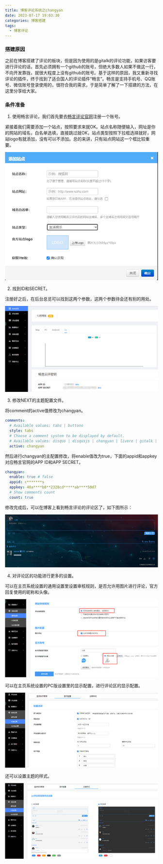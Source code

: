 ```yaml
---
title: 博客评论系统之changyan
date: 2023-07-17 19:03:30
categories: 博客搭建
tags:
  - 博客评论
---
```


### 搭建原因

之前在博客搭建了评论的板块，但是因为使用的是gitalk的评论功能，如果访客要进行评论的话，首先必须拥有一个github的账号，但绝大多数人如果不做这一行，不向开发靠拢，就很大程度上没有github的账号。基于这样的原因，我又重新寻找评论的插件，终于找到了适合国人的评论插件“畅言”。畅言是支持手机号、QQ账号、微信账号登录使用的，很符合我的需求，于是简单了解了一下搭建的方法，在这里分享给大家。

### 条件准备

1. 使用畅言评论，我们首先要去[畅言评论官网](https://changyan.kuaizhan.com/)注册一个账号。

<!-- more -->

紧接着我们需要添加一个站点，按照要求来就OK。站点名称随便输入，网址是你的网站的域名，白名单选填，直接跳过就OK，站点类型按照下拉框选择就好，网站logo有就添加，没有可以不添加。总的来讲，只有站点网站这一个框比较重要。

![添加站点](./changyan-comment/1.png)

2. 找到ID和SECRET。

注册好之后，在后台总览可以找到这两个参数，这两个参数待会还有别的用处。

![添加站点](./changyan-comment/2.png)

3. 修改NEXT的主题配置文件。

将comment的active值修改为changyan。

```yml
comments:
  # Available values: tabs | buttons
  style: tabs
  # Choose a comment system to be displayed by default.
  # Available values: disqus | disqusjs | changyan | livere | gitalk | utterances
  active: changyan
```

然后进行changyan的主配置修改，将enable值改为true，下面的appid和appkey对应畅言官网的APP ID和APP SECRET。

```yml
changyan:
  enable: true # false
  appid: c*******s
  appkey: 48a****b8**2328cd*****ab****50d7
  # Show comments count
  count: true
```

修改完成后，可以在博客上看到畅言评论的评论区了，如下图所示：

![添加站点](./changyan-comment/3.png)

4. 对评论区的功能进行更多的设置。

可以在主页系统设置的通用设置里设置审核规则，是否允许用图片进行评论，官方回复使用的昵称和头像。

![添加站点](./changyan-comment/4.png)

可以在主页系统设置的PC版设置里的显示配置，进行评论区的显示配置。

![添加站点](./changyan-comment/5.png)

还可以设置主题的样式。

![添加站点](./changyan-comment/6.png)